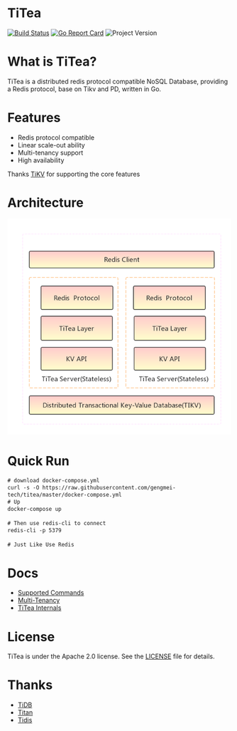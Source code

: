 # TiTea


[![Build Status](https://travis-ci.com/gengmei-tech/titea.svg?branch=master)](https://travis-ci.com/gengmei-tech/titea)
[![Go Report Card](https://goreportcard.com/badge/github.com/gengmei-tech/titea)](https://goreportcard.com/report/github.com/gengmei-tech/titea)
![Project Version](https://img.shields.io/badge/version-1.0.0-brightgreen.svg)



# What is TiTea?
TiTea is a distributed redis protocol compatible NoSQL Database, providing a Redis protocol,  base on Tikv and PD, written in Go.


# Features
- Redis protocol compatible
- Linear scale-out ability
- Multi-tenancy support
- High availability

Thanks [TiKV](https://github.com/tikv/tikv) for supporting the core features


# Architecture

![architecture](./docs/images/titea.png)


# Quick Run

```
# download docker-compose.yml
curl -s -O https://raw.githubusercontent.com/gengmei-tech/titea/master/docker-compose.yml
# Up
docker-compose up

# Then use redis-cli to connect
redis-cli -p 5379

# Just Like Use Redis
```

# Docs

- [Supported Commands](./docs/commands.md)
- [Multi-Tenancy](./docs/namespace.md)
- [TiTea Internals](./docs/internal.md)


# License
TiTea is under the Apache 2.0 license. See the [LICENSE](./LICENSE) file for details.


# Thanks
- [TiDB](https://github.com/pingcap/tidb) 
- [Titan](https://github.com/meitu/titan)
- [Tidis](https://github.com/yongman/tidis)


